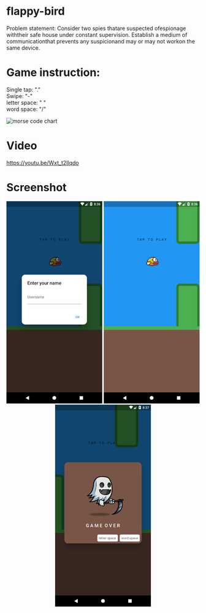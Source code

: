 # flappy-bird
Problem statement: Consider two spies thatare suspected ofespionage withtheir safe house under constant supervision. Establish a medium of communicationthat prevents any suspicionand may or may not workon the same device.

# Game instruction:
Single tap: "." <br>
Swipe: "-" <br>
letter space: " " <br>
word space: "/" <br>

![morse code chart](https://cdn.shopify.com/s/files/1/2223/4507/files/morse-chart_grande.png?v=1501447409)

# Video
https://youtu.be/Wxt_t2Ilqdo

# Screenshot
<p align = "center">
  <img src="https://github.com/Maanaav/flappy-bird/blob/main/screenshot/screen1.png" width="250"/>
  <img src="https://github.com/Maanaav/flappy-bird/blob/main/screenshot/screen2.png" width="250"/>
  <img src="https://github.com/Maanaav/flappy-bird/blob/main/screenshot/screen3.png" width="250"/>
</p>
